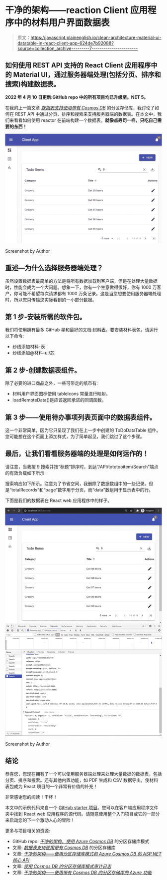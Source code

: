 # 干净的架构——reaction Client 应用程序中的材料用户界面数据表

> 原文：<https://javascript.plainenglish.io/clean-architecture-material-ui-datatable-in-react-client-app-624de7b92088?source=collection_archive---------7----------------------->

## 如何使用 REST API 支持的 React Client 应用程序中的 Material UI，通过服务器端处理(包括分页、排序和搜索)构建数据表。

**2022 年 4 月 10 日更新:GitHub repo 中的所有项目均已升级至。NET 5。**

在我的上一篇文章 [*数据表支持使用带有 Cosmos DB*](https://medium.com/swlh/pagination-and-searching-in-asp-net-core-api-using-cosmos-db-869384a59f5) 的分区存储库，我讨论了如何在 REST API 中通过分页、排序和搜索来支持服务器端的数据表。在本文中，我们来看看如何使用 reactor 在前端构建一个数据表。**就像点寿司一样，只吃自己需要的东西！**

![](img/c33ee288891bb33adce2118e0ebd6076.png)

Screenshot by Author

## 重述—为什么选择服务器端处理？

虽然设置数据表最简单的方法是将所有数据加载到客户端，但是在处理大量数据时，性能会成为一个大问题。想象一下，你有一个生意做得很好，你有 1000 万客户，你可能不希望每次请求都有 1000 万条记录。这是当您想要使用服务器端处理时，所以您只传输您实际看到的一小部分数据。

## 第 1 步-安装所需的软件包。

我们将使用拥有最多 GitHub 星和最好的文档:[材料表](https://material-table.com/#/)。要安装材料表包，请运行以下命令:

*   纱线添加材料-表
*   纱线添加@材料-ui/芯

## 第 2 步-创建数据表组件。

除了必要的进口商品之外，一些可带走的纸币有:

*   材料用户界面图标使用 tableIcons 常量进行映射。
*   loadRemoteData()是应该返回承诺的回调函数。

## 第 3 步——使用待办事项列表页面中的数据表组件。

这一个非常简单，因为它只呈现了我们在上一步中创建的 ToDoDataTable 组件。您可能想在这个页面上添加样式，为了简单起见，我们跳过了这个步骤。

## 最后，让我们看看服务器端的处理是如何运作的！

请注意，当我按 9 搜索并按“标题”排序时，到达“/API/tototooitem/Search”端点的有效负载如下所示:

搜索响应如下所示。注意为了节省空间，我删除了数据数组中的一些记录。但是“totalRecords”和“page”数字用于分页，而“data”数组用于显示表中的行。

下面是我们的数据表在 React web 应用程序中的样子。

![](img/7b3299f36dbda286cd964a89a7e934b2.png)

Screenshot by Author

## 结论

恭喜您，您现在拥有了一个可以使用服务器端处理来处理大量数据的数据表，包括分页、排序和搜索。还有其他内置功能，如 PDF 生成和 CSV 数据导出，使材料表包成为 React 项目的一个非常有价值的补充！

非常感谢您的阅读！干杯！

本文中的示例代码来自一个 [GitHub starter 项目](https://github.com/ShawnShiSS/clean-architecture-azure-cosmos-db)。您可以在客户端应用程序文件夹中找到 React web 应用程序的源代码。请随意使用整个入门项目或它的一部分来启动您的下一个激动人心的冒险！

更多与项目相关的资源:

*   GitHub repo: [*干净的架构，使用 Azure Cosmos DB*](https://github.com/ShawnShiSS/clean-architecture-azure-cosmos-db) 的分区存储库模式
*   文章: [*数据表支持使用带有 Cosmos DB*](https://medium.com/swlh/pagination-and-searching-in-asp-net-core-api-using-cosmos-db-869384a59f5) 的分区存储库
*   文章: [*干净的架构——使用分区存储库模式和 Azure Cosmos DB 的 ASP.NET 核心 API*](https://medium.com/swlh/clean-architecture-with-partitioned-repository-pattern-using-azure-cosmos-db-62241854cbc5)
*   文章: [*使用 Cosmos DB 的分区存储库模式审计日志*](https://medium.com/swlh/audit-log-using-partitioned-repository-pattern-with-cosmos-db-99b63de97e35)
*   文章: [*干净的架构——使用带有 Cosmos DB 的分区存储库的 Azure 功能*](https://medium.com/swlh/clean-architecture-azure-functions-using-cosmos-db-ce7f521aa7b5)